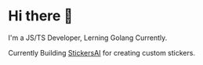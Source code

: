 # Hi there 👋

I'm a JS/TS Developer, Lerning Golang Currently.

Currently Building [StickersAI](https://stickers-ai.vercel.app) for creating custom stickers.

